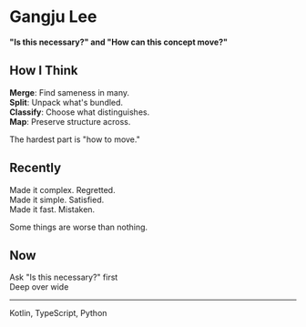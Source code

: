 # Gangju Lee

**"Is this necessary?" and "How can this concept move?"**

## How I Think

**Merge**: Find sameness in many.  
**Split**: Unpack what's bundled.  
**Classify**: Choose what distinguishes.  
**Map**: Preserve structure across.

The hardest part is "how to move."

## Recently

Made it complex. Regretted.  
Made it simple. Satisfied.  
Made it fast. Mistaken.

Some things are worse than nothing.

## Now

Ask "Is this necessary?" first  
Deep over wide

---

Kotlin, TypeScript, Python
